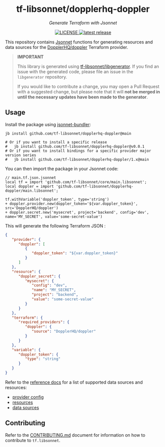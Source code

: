 <h1 align="center">tf-libsonnet/dopplerhq-doppler</h1>

<p align="center">
  <em>Generate Terraform with Jsonnet</em>
</p>

<p align="center">
  <a href="https://github.com/tf-libsonnet/dopplerhq-doppler/blob/main/LICENSE">
    <img alt="LICENSE" src="https://img.shields.io/github/license/tf-libsonnet/dopplerhq-doppler?style=for-the-badge">
  </a>
  <a href="https://github.com/tf-libsonnet/dopplerhq-doppler/releases/latest">
    <img alt="latest release" src="https://img.shields.io/github/v/release/tf-libsonnet/dopplerhq-doppler?style=for-the-badge">
  </a>
</p>

This repository contains [Jsonnet](https://jsonnet.org/) functions for generating resources and data sources for the
[DopplerHQ/doppler](https://registry.terraform.io/providers/DopplerHQ/doppler) Terraform provider.

> **IMPORTANT**
>
> This library is generated using [tf-libsonnet/libgenerator](https://github.com/tf-libsonnet/libgenerator). If you find
> an issue with the generated code, please file an issue in the `libgenerator` repository.
>
> If you would like to contribute a change, you may open a Pull Request with a suggested change, but please note that it
> will **not be merged in until the necessary updates have been made to the generator**.

## Usage

Install the package using [jsonnet-bundler](https://github.com/jsonnet-bundler/jsonnet-bundler):

```
jb install github.com/tf-libsonnet/dopplerhq-doppler@main

# Or if you want to install a specific release
#   jb install github.com/tf-libsonnet/dopplerhq-doppler@v0.0.1
# Or if you want to install bindings for a specific provider major version series
#   jb install github.com/tf-libsonnet/dopplerhq-doppler/1.x@main
```

You can then import the package in your Jsonnet code:

```jsonnet
// main.tf.json.jsonnet
local tf = import 'github.com/tf-libsonnet/core/main.libsonnet';
local doppler = import 'github.com/tf-libsonnet/dopplerhq-doppler/main.libsonnet';

tf.withVariable('doppler_token', type='string')
+ doppler.provider.new(doppler_token='${var.doppler_token}', src='DopplerHQ/doppler')
+ doppler.secret.new('mysecret', project='backend', config='dev', name='MY_SECRET', value='some-secret-value')
```

This will generate the following Terraform JSON :

```json
{
   "provider": {
      "doppler": [
         {
            "doppler_token": "${var.doppler_token}"
         }
      ]
   },
   "resource": {
      "doppler_secret": {
         "mysecret": {
            "config": "dev",
            "name": "MY_SECRET",
            "project": "backend",
            "value": "some-secret-value"
         }
      }
   },
   "terraform": {
      "required_providers": {
         "doppler": {
            "source": "DopplerHQ/doppler"
         }
      }
   },
   "variable": {
      "doppler_token": {
         "type": "string"
      }
   }
}
```

Refer to the [reference docs](/docs/1.x/README.md) for a list of supported data sources and resources:

- [provider config](/docs/1.x/provider.md)
- [resources](/docs/1.x/README.md)
- [data sources](/docs/1.x/data/index.md)

## Contributing

Refer to the [CONTRIBUTING.md](/CONTRIBUTING.md) document for information on how to contribute to `tf.libsonnet`.
